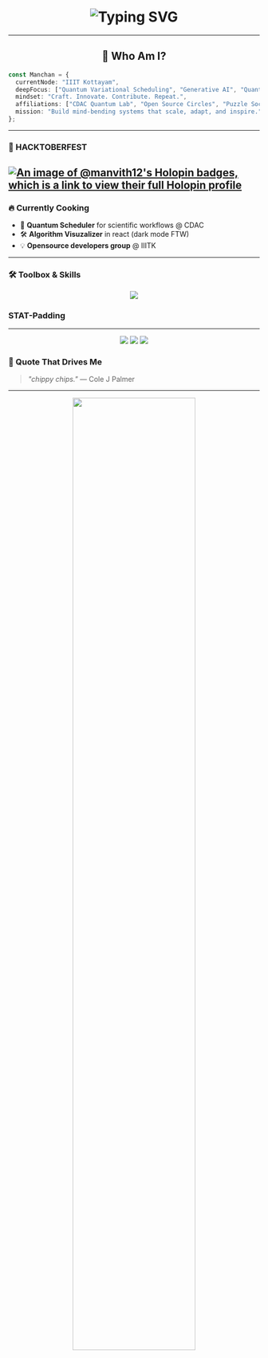 
<h1 align="center">
  <img src="https://readme-typing-svg.herokuapp.com?font=Fira+Code&size=30&pause=1000&color=00F5D4&center=true&vCenter=true&width=435&lines=..Hey+There!+I'm+Manvith+%F0%9F%91%8B;Coding+my+story...+one+PR+at+a+time!" alt="Typing SVG" />
</h1>

---

<h2 align="center">🚀 Who Am I?</h2>

```ts
const Manchan = {
  currentNode: "IIIT Kottayam",
  deepFocus: ["Quantum Variational Scheduling", "Generative AI", "Quantum Cryptography"],
  mindset: "Craft. Innovate. Contribute. Repeat.",
  affiliations: ["CDAC Quantum Lab", "Open Source Circles", "Puzzle Societies"],
  mission: "Build mind-bending systems that scale, adapt, and inspire.",
};
```
---

### 🤖 HACKTOBERFEST
[![An image of @manvith12's Holopin badges, which is a link to view their full Holopin profile](https://holopin.me/manvith12)](https://holopin.io/@manvith12)
---

### 🔥 Currently Cooking
- 🧠 **Quantum Scheduler** for scientific workflows @ CDAC
- 🛠 **Algorithm Visuzalizer** in react (dark mode FTW)
- 💡 **Opensource developers group** @ IIITK

---

### 🛠️ Toolbox & Skills
<p align="center">
 <p align="center">
  <img src="https://skillicons.dev/icons?i=c,cpp,java,py,js,ts,html,css,nodejs,react,nextjs,express,mongodb,mysql,postgres,redis,graphql,tailwind,fastapi,django,spring,flask,vscode,figma,git,github,linux,docker,bash,nginx,jenkins,githubactions,maven,gradle,regex,cloudflare" />
</p>

</p>

### STAT-Padding
---
<p align="center">
  <img src="https://streak-stats.demolab.com?user=manvith12&theme=tokyonight&hide_border=true&fire=F75C03&ring=00F5D4" />
  <img src="https://github-readme-stats.vercel.app/api?username=manvith12&show_icons=true&theme=tokyonight&rank_icon=github&hide_border=true" />
  
  <img src="https://github-readme-stats.vercel.app/api/top-langs/?username=manvith12&layout=compact&theme=tokyonight&hide_border=true" />
</p>

### 💬 Quote That Drives Me
> _"chippy chips."_ — Cole J Palmer

---

<p align="center">
  <img src="assets/ghibli-footer.gif" width="70%"/>
</p>
